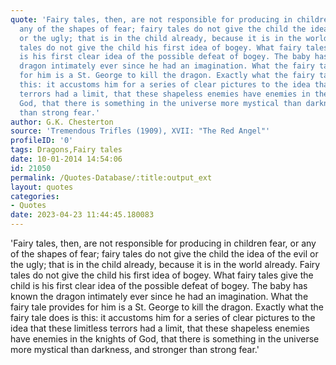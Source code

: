```yaml
---
quote: 'Fairy tales, then, are not responsible for producing in children fear, or
  any of the shapes of fear; fairy tales do not give the child the idea of the evil
  or the ugly; that is in the child already, because it is in the world already. Fairy
  tales do not give the child his first idea of bogey. What fairy tales give the child
  is his first clear idea of the possible defeat of bogey. The baby has known the
  dragon intimately ever since he had an imagination. What the fairy tale provides
  for him is a St. George to kill the dragon. Exactly what the fairy tale does is
  this: it accustoms him for a series of clear pictures to the idea that these limitless
  terrors had a limit, that these shapeless enemies have enemies in the knights of
  God, that there is something in the universe more mystical than darkness, and stronger
  than strong fear.'
author: G.K. Chesterton
source: 'Tremendous Trifles (1909), XVII: "The Red Angel"'
profileID: '0'
tags: Dragons,Fairy tales
date: 10-01-2014 14:54:06
id: 21050
permalink: /Quotes-Database/:title:output_ext
layout: quotes
categories:
- Quotes
date: 2023-04-23 11:44:45.180083
---
```


'Fairy tales, then, are not responsible for producing in children fear, or any of the shapes of fear; fairy tales do not give the child the idea of the evil or the ugly; that is in the child already, because it is in the world already. Fairy tales do not give the child his first idea of bogey. What fairy tales give the child is his first clear idea of the possible defeat of bogey. The baby has known the  dragon intimately ever since he had an imagination. What the fairy tale provides for him is a St. George to kill the dragon. Exactly what the fairy tale does is this: it accustoms him for a series of clear pictures to the idea that these limitless terrors had a limit, that these shapeless enemies have enemies in the knights of  God, that there is something in the universe more mystical than darkness, and stronger than strong fear.'